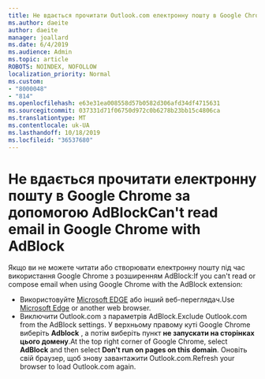 ```yaml
---
title: Не вдається прочитати Outlook.com електронну пошту в Google Chrome за допомогою AdBlock
ms.author: daeite
author: daeite
manager: joallard
ms.date: 6/4/2019
ms.audience: Admin
ms.topic: article
ROBOTS: NOINDEX, NOFOLLOW
localization_priority: Normal
ms.custom:
- "8000048"
- "814"
ms.openlocfilehash: e63e31ea008558d57b0582d306afd34df4715631
ms.sourcegitcommit: 037331d71f06750d972c0b6278b23bb15c4806ca
ms.translationtype: MT
ms.contentlocale: uk-UA
ms.lasthandoff: 10/18/2019
ms.locfileid: "36537680"
---
```

# <a name="cant-read-email-in-google-chrome-with-adblock"></a><span data-ttu-id="4d452-102">Не вдається прочитати електронну пошту в Google Chrome за допомогою AdBlock</span><span class="sxs-lookup"><span data-stu-id="4d452-102">Can't read email in Google Chrome with AdBlock</span></span>

<span data-ttu-id="4d452-103">Якщо ви не можете читати або створювати електронну пошту під час використання Google Chrome з розширенням AdBlock:</span><span class="sxs-lookup"><span data-stu-id="4d452-103">If you can't read or compose email when using Google Chrome with the AdBlock extension:</span></span>

- <span data-ttu-id="4d452-104">Використовуйте [Microsoft EDGE](https://go.microsoft.com/fwlink/p/?linkid=2001503&amp;clcid=0x409) або інший веб-переглядач.</span><span class="sxs-lookup"><span data-stu-id="4d452-104">Use [Microsoft Edge](https://go.microsoft.com/fwlink/p/?linkid=2001503&amp;clcid=0x409) or another web browser.</span></span>
- <span data-ttu-id="4d452-105">Виключити Outlook.com з параметрів AdBlock.</span><span class="sxs-lookup"><span data-stu-id="4d452-105">Exclude Outlook.com from the AdBlock settings.</span></span> <span data-ttu-id="4d452-106">У верхньому правому куті Google Chrome виберіть **Adblock** , а потім виберіть пункт **не запускати на сторінках цього домену**.</span><span class="sxs-lookup"><span data-stu-id="4d452-106">At the top right corner of Google Chrome, select **AdBlock** and then select **Don't run on pages on this domain**.</span></span> <span data-ttu-id="4d452-107">Оновіть свій браузер, щоб знову завантажити Outlook.com.</span><span class="sxs-lookup"><span data-stu-id="4d452-107">Refresh your browser to load Outlook.com again.</span></span>